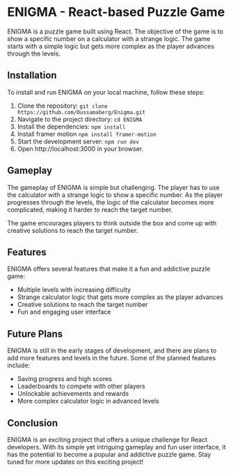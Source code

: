 # ENIGMA - React-based Puzzle Game

ENIGMA is a puzzle game built using React. The objective of the game is to show a specific number on a calculator with a strange logic. The game starts with a simple logic but gets more complex as the player advances through the levels.

## Installation

To install and run ENIGMA on your local machine, follow these steps:

1. Clone the repository: `git clone https://github.com/Oussamaberg/Enigma.git`
2. Navigate to the project directory: `cd ENIGMA`
3. Install the dependencies: `npm install`
4. Install framer motion `npm install framer-motion`
4. Start the development server: `npm run dev`
5. Open http://localhost:3000 in your browser.

## Gameplay

The gameplay of ENIGMA is simple but challenging. The player has to use the calculator with a strange logic to show a specific number. As the player progresses through the levels, the logic of the calculator becomes more complicated, making it harder to reach the target number.

The game encourages players to think outside the box and come up with creative solutions to reach the target number.

## Features

ENIGMA offers several features that make it a fun and addictive puzzle game:

- Multiple levels with increasing difficulty
- Strange calculator logic that gets more complex as the player advances
- Creative solutions to reach the target number
- Fun and engaging user interface

## Future Plans

ENIGMA is still in the early stages of development, and there are plans to add more features and levels in the future. Some of the planned features include:

- Saving progress and high scores
- Leaderboards to compete with other players
- Unlockable achievements and rewards
- More complex calculator logic in advanced levels

## Conclusion

ENIGMA is an exciting project that offers a unique challenge for React developers. With its simple yet intriguing gameplay and fun user interface, it has the potential to become a popular and addictive puzzle game. Stay tuned for more updates on this exciting project!
